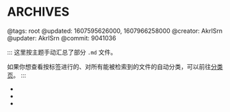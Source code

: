# ARCHIVES

@tags: root
@updated: 1607595626000, 1607966258000
@creator: AkrISrn
@updater: AkrISrn
@commit: 9041036

:::
这里按主题手动汇总了部分 `.md` 文件。

如果你想查看按标签进行的、对所有能被检索到的文件的自动分类，可以前往[分类页](/categories.md "#")。
:::

- [](/docs/compile.md "#")
- [](/docs/config.md "#")
- [](/docs/deploy.md "#")
